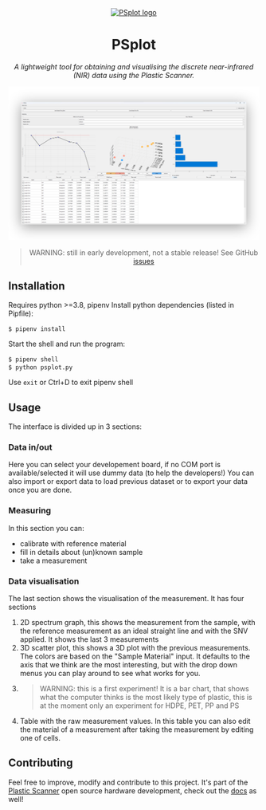 <div align="center">
  <a href="https://plasticscanner.com/">
    <img
      src="https://github.com/Plastic-Scanner/PSplot/blob/main/resources/ps_logo.png"
      alt="PSplot logo"
      height="64"
    />
  </a>
  
# PSplot
*A lightweight tool for obtaining and visualising the discrete near-infrared (NIR) data using the Plastic Scanner.*

![PSplot screenshot](./resources/screenshot-shadow.png)

> WARNING: still in early development, not a stable release! See GitHub [issues](https://github.com/Plastic-Scanner/PSplot/issues)
</div>


## Installation

Requires python >=3.8, pipenv
Install python dependencies (listed in Pipfile):
```
$ pipenv install
```

Start the shell and run the program:
```
$ pipenv shell
$ python psplot.py
```
Use `exit` or Ctrl+D to exit pipenv shell


## Usage
The interface is divided up in 3 sections:
### Data in/out
Here you can select your developement board, if no COM port is available/selected it will use dummy data (to help the developers!)
You can also import or export data to load previous dataset or to export your data once you are done.

### Measuring
In this section you can:
- calibrate with reference material
- fill in details about (un)known sample 
- take a measurement

### Data visualisation
The last section shows the visualisation of the measurement. It has four sections
1. 2D spectrum graph, this shows the measurement from the sample, with the reference measurement as an ideal straight line and with the SNV applied. It shows the last 3 measurements
2. 3D scatter plot, this shows a 3D plot with the previous measurements. The colors are based on the "Sample Material" input. It defaults to the axis that we think are the most interesting, but with the drop down menus you can play around to see what works for you.
3. > WARNING: this is a first experiment! It is a bar chart, that shows what the computer thinks is the most likely type of plastic, this is at the moment only an experiment for HDPE, PET, PP and PS
4. Table with the raw measurement values. In this table you can also edit the material of a measurement after taking the measurement by editing one of cells.


## Contributing
Feel free to improve, modify and contribute to this project. It's part of the [Plastic Scanner](https://plasticscanner.com/) open source hardware development, check out the [docs](https://docs.plasticscanner.com/) as well!

